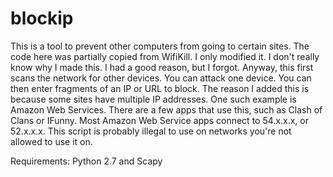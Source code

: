 # blockip
This is a tool to prevent other computers from going to certain sites.
The code here was partially copied from WifiKill. I only modified it. 
I don't really know why I made this. I had a good reason, but I forgot.
Anyway, this first scans the network for other devices. You can attack one device. You can then enter fragments of an IP or URL to block.
The reason I added this is because some sites have multiple IP addresses. One such example is Amazon Web Services. There are a few apps that use this, such as Clash of Clans or IFunny. Most Amazon Web Service apps connect to 54.x.x.x, or 52.x.x.x.
This script is probably illegal to use on networks you're not allowed to use it on.

Requirements: Python 2.7 and Scapy

